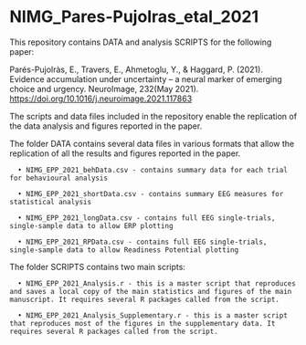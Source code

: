 # NIMG_Pares-Pujolras_etal_2021

This repository contains DATA and analysis SCRIPTS for the following paper: 

Parés-Pujolràs, E., Travers, E., Ahmetoglu, Y., & Haggard, P. (2021). Evidence accumulation under uncertainty – a neural marker of emerging choice and urgency. NeuroImage, 232(May 2021). https://doi.org/10.1016/j.neuroimage.2021.117863

The scripts and data files included in the repository enable the replication of the data analysis and figures reported in the paper.

The folder DATA contains several data files in various formats that allow the replication of all the results and figures reported in the paper. 

      • NIMG_EPP_2021_behData.csv - contains summary data for each trial for behavioural analysis
  
      • NIMG_EPP_2021_shortData.csv - contains summary EEG measures for statistical analysis
    
      • NIMG_EPP_2021_longData.csv - contains full EEG single-trials, single-sample data to allow ERP plotting
            
      • NIMG_EPP_2021_RPData.csv - contains full EEG single-trials, single-sample data to allow Readiness Potential plotting


The folder SCRIPTS contains two main scripts:

      • NIMG_EPP_2021_Analysis.r - this is a master script that reproduces and saves a local copy of the main statistics and figures of the main manuscript. It requires several R packages called from the script. 
  
      • NIMG_EPP_2021_Analysis_Supplementary.r - this is a master script that reproduces most of the figures in the supplementary data. It requires several R packages called from the script. 
 
  
  

